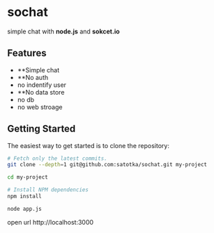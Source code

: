 sochat
======

simple chat with **node.js** and **sokcet.io**

Features
--------
- **Simple chat
- **No auth
 - no indentify user
- **No data store
 - no db
 - no web stroage

Getting Started
---------------
The easiest way to get started is to clone the repository:

```bash
# Fetch only the latest commits.
git clone --depth=1 git@github.com:satotka/sochat.git my-project

cd my-project

# Install NPM dependencies
npm install

node app.js
```

open url http://localhost:3000
